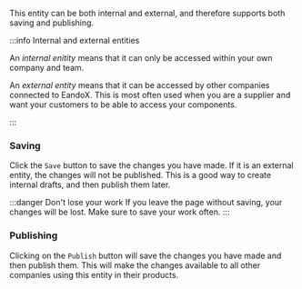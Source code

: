 This entity can be both internal and external, and therefore supports both saving and publishing.

:::info Internal and external entities

An _internal enitity_ means that it can only be accessed within your own company and team.

An _external entity_ means that it can be accessed by other companies connected to EandoX. This is most often used when you are a supplier and want your customers to be able to access your components.

:::

### Saving

Click the `Save` button to save the changes you have made. If it is an external entity, the changes will not be published. This is a good way to create internal drafts, and then publish them later.

:::danger Don't lose your work
If you leave the page without saving, your changes will be lost. Make sure to save your work often.
:::

### Publishing

Clicking on the `Publish` button will save the changes you have made and then publish them. This will make the changes available to all other companies using this entity in their products.
